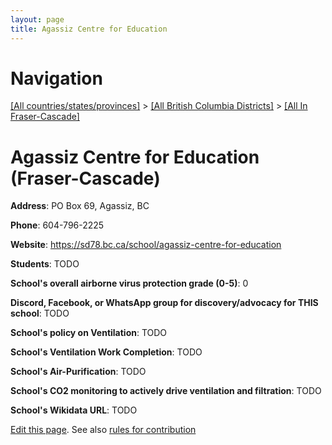 ```yaml
---
layout: page
title: Agassiz Centre for Education
---
```

# Navigation

[[All countries/states/provinces]](../../..) > [[All British Columbia Districts]](../..) > [[All In Fraser-Cascade]](..)

# Agassiz Centre for Education (Fraser-Cascade)

**Address**: PO Box 69, Agassiz, BC

**Phone**: 604-796-2225

**Website**: <https://sd78.bc.ca/school/agassiz-centre-for-education>

**Students**: TODO

**School's overall airborne virus protection grade (0-5)**: 0

**Discord, Facebook, or WhatsApp group for discovery/advocacy for THIS school**: TODO

**School's policy on Ventilation**: TODO

**School's Ventilation Work Completion**: TODO

**School's Air-Purification**: TODO

**School's CO2 monitoring to actively drive ventilation and filtration**: TODO

**School's Wikidata URL**: TODO


[Edit this page](https://github.com/ventilate-schools/BC/edit/main/./Fraser-Cascade/Agassiz_Centre_for_Education.md). See also [rules for contribution](../../../contribution-rules/)